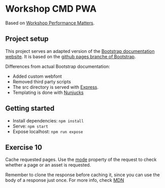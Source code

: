 # Workshop CMD PWA

Based on [Workshop Performance Matters](https://github.com/CMDA/performance-matters/tree/16c287).

## Project setup

This project serves an adapted version of the [Bootstrap documentation website](http://getbootstrap.com/). It is based on the [github pages branche of Bootstrap](https://github.com/twbs/bootstrap/tree/gh-pages).

Differences from actual Bootstrap documentation:

- Added custom webfont
- Removed third party scripts
- The src directory is served with [Express](https://expressjs.com/).
- Templating is done with [Nunjucks](https://mozilla.github.io/nunjucks/)

## Getting started

- Install dependencies: `npm install`
- Serve: `npm start`
- Expose localhost: `npm run expose`

## Exercise 10

Cache requested pages. Use the [mode](https://developer.mozilla.org/en-US/docs/Web/API/Request/mode) property of the request to check whether a page or an asset is requested.

Remember to clone the response before caching it, since you can use the body of a response just once. For more info, check [MDN](https://developer.mozilla.org/en-US/docs/Web/API/Response/clone)